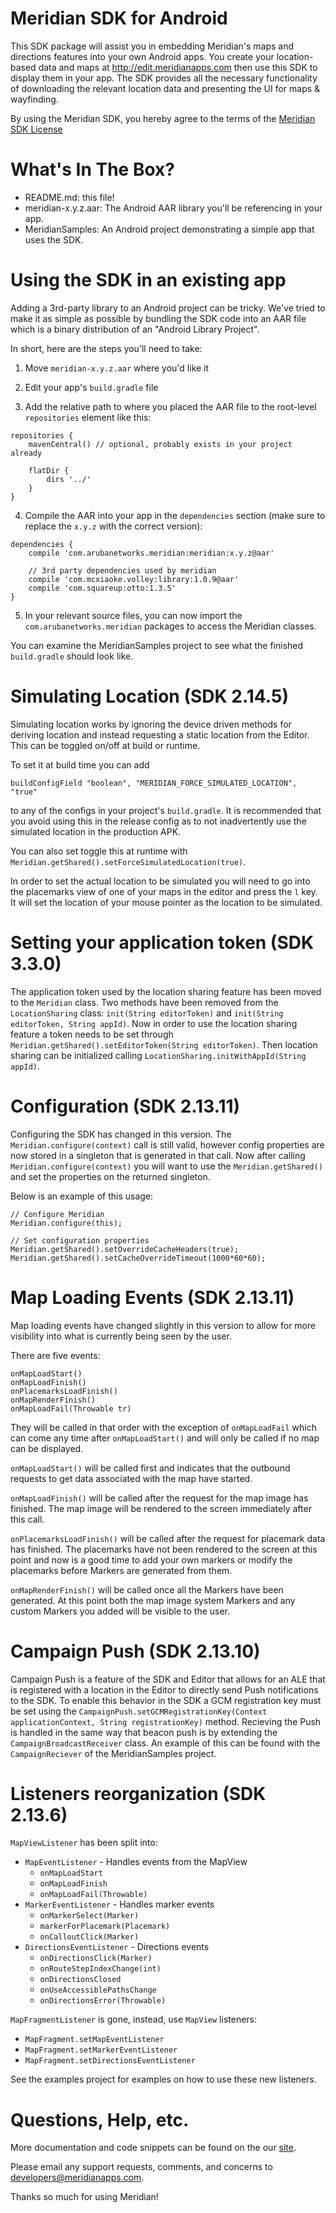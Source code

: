 Meridian SDK for Android
========================

This SDK package will assist you in embedding Meridian's maps and directions features into your own Android apps. You create your location-based data and maps at http://edit.meridianapps.com then use this SDK to display them in your app. The SDK provides all the necessary functionality of downloading the relevant location data and presenting the UI for maps & wayfinding.

By using the Meridian SDK, you hereby agree to the terms of the [Meridian SDK License](https://edit.meridianapps.com/users/sdk_tac)

What's In The Box?
==================

- README.md: this file!
- meridian-x.y.z.aar: The Android AAR library you'll be referencing in your app.
- MeridianSamples: An Android project demonstrating a simple app that uses the SDK.


Using the SDK in an existing app
================================

Adding a 3rd-party library to an Android project can be tricky. We've tried to make it as simple as possible by bundling the SDK code into an AAR file which is a binary distribution of an "Android Library Project".

In short, here are the steps you'll need to take:

1. Move `meridian-x.y.z.aar` where you'd like it

2. Edit your app's `build.gradle` file

3. Add the relative path to where you placed the AAR file to the root-level `repositories` element like this:

```
repositories {
    mavenCentral() // optional, probably exists in your project already

    flatDir {
        dirs '../'
    }
}
```

4. Compile the AAR into your app in the `dependencies` section (make sure to replace the `x.y.z` with the correct version):

```
dependencies {
    compile 'com.arubanetworks.meridian:meridian:x.y.z@aar'

    // 3rd party dependencies used by meridian
    compile 'com.mcxiaoke.volley:library:1.0.9@aar'
    compile 'com.squareup:otto:1.3.5'
}
```

5. In your relevant source files, you can now import the `com.arubanetworks.meridian` packages to access the Meridian classes.

You can examine the MeridianSamples project to see what the finished `build.gradle` should look like.

Simulating Location (SDK 2.14.5)
=====================================

Simulating location works by ignoring the device driven methods for deriving
location and instead requesting a static location from the Editor. This can be
toggled on/off at build or runtime.

To set it at build time you can add
```
buildConfigField "boolean", "MERIDIAN_FORCE_SIMULATED_LOCATION", "true"
```
to any of the configs in your project's `build.gradle`. It is recommended that
you avoid using this in the release config as to not inadvertently use the
simulated location in the production APK.

You can also set toggle this at runtime with
`Meridian.getShared().setForceSimulatedLocation(true)`.

In order to set the actual location to be simulated you will need to go into the
placemarks view of one of your maps in the editor and press the `l` key. It will
set the location of your mouse pointer as the location to be simulated.



Setting your application token (SDK 3.3.0)
==========================================

The application token used by the location sharing feature has been moved to the `Meridian` class. Two methods have been removed from the `LocationSharing` class: `init(String editorToken)` and `init(String editorToken, String appId)`. Now in order to use the location sharing feature a token needs to be set through `Meridian.getShared().setEditorToken(String editorToken)`. Then location sharing can be initialized calling `LocationSharing.initWithAppId(String appId)`.

Configuration (SDK 2.13.11)
=====================================

Configuring the SDK has changed in this version. The ```Meridian.configure(context)```
call is still valid, however config properties are now stored in a singleton
that is generated in that call. Now after calling ```Meridian.configure(context)```
you will want to use the ```Meridian.getShared()``` and set the properties on
the returned singleton.

Below is an example of this usage:

```
// Configure Meridian
Meridian.configure(this);

// Set configuration properties
Meridian.getShared().setOverrideCacheHeaders(true);
Meridian.getShared().setCacheOverrideTimeout(1000*60*60);
```

Map Loading Events (SDK 2.13.11)
=====================================

Map loading events have changed slightly in this version to allow for more
visibility into what is currently being seen by the user.

There are five events:
```
onMapLoadStart()
onMapLoadFinish()
onPlacemarksLoadFinish()
onMapRenderFinish()
onMapLoadFail(Throwable tr)
```

They will be called in that order with the exception of ```onMapLoadFail``` which
can come any time after ```onMapLoadStart()``` and will only be called if no map
can be displayed.

```onMapLoadStart()``` will be called first and indicates that the outbound
requests to get data associated with the map have started.

```onMapLoadFinish()``` will be called after the request for the map image has
finished. The map image will be rendered to the screen immediately after this call.


```onPlacemarksLoadFinish()``` will be called after the request for placemark
data has finished. The placemarks have not been rendered to the screen at this
point and now is a good time to add your own markers or modify the placemarks
before Markers are generated from them.

```onMapRenderFinish()``` will be called once all the Markers have been
generated. At this point both the map image system Markers and any custom
Markers you added will be visible to the user.

Campaign Push (SDK 2.13.10)
=====================================

Campaign Push is a feature of the SDK and Editor that allows for an ALE that is
registered with a location in the Editor to directly send Push notifications to the
SDK. To enable this behavior in the SDK a GCM registration key must be set using the
`CampaignPush.setGCMRegistrationKey(Context applicationContext, String registrationKey)`
method. Recieving the Push is handled in the same way that beacon push is by extending
the `CampaignBroadcastReceiver` class. An example of this can be found with the
`CampaignReciever` of the MeridianSamples project.


Listeners reorganization (SDK 2.13.6)
=====================================

`MapViewListener` has been split into:

- `MapEventListener` - Handles events from the MapView
  - `onMapLoadStart`
  - `onMapLoadFinish`
  - `onMapLoadFail(Throwable)`
- `MarkerEventListener` - Handles marker events
  - `onMarkerSelect(Marker)`
  - `markerForPlacemark(Placemark)`
  - `onCalloutClick(Marker)`
- `DirectionsEventListener` - Directions events
  - `onDirectionsClick(Marker)`
  - `onRouteStepIndexChange(int)`
  - `onDirectionsClosed`
  - `onUseAccessiblePathsChange`
  - `onDirectionsError(Throwable)`

`MapFragmentListener` is gone, instead, use `MapView` listeners:

- `MapFragment.setMapEventListener`
- `MapFragment.setMarkerEventListener`
- `MapFragment.setDirectionsEventListener`

See the examples project for examples on how to use these new listeners.


Questions, Help, etc.
=====================

More documentation and code snippets can be found on the our [site](http://docs.meridianapps.com/article/482-the-android-sdk-guide).

Please email any support requests, comments, and concerns to developers@meridianapps.com.

Thanks so much for using Meridian!
